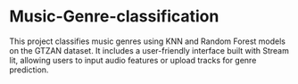 # Music-Genre-classification
This project classifies music genres using KNN and Random Forest models on the GTZAN dataset. It includes a user-friendly interface built with Stream lit, allowing users to input audio features or upload tracks for genre prediction.
